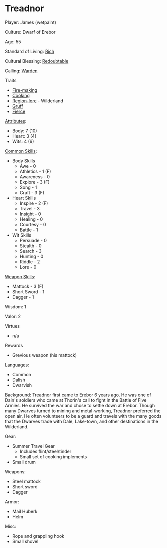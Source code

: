 # Treadnor

Player: James (wetpaint)

Culture: Dwarf of Erebor

Age: 55

Standard of Living: [Rich](../generation/standard-of-living.md)

Cultural Blessing:  [Redoubtable](../generation/cultural-blessing.md)

Calling: [Warden](../generation/callings.md)

Traits
* [Fire-making](../generation/specialities.md)
* [Cooking](../generation/specialities.md)
* [Region-lore](../generation/specialities.md) - Wilderland
* [Gruff](../generation/distinctive-features.md)
* [Fierce](../generation/distinctive-features.md)

[Attributes](../generation/background.md):
* Body:  7 (10)
* Heart: 3 (4)
* Wits:  4 (6)

[Common Skills](../generation/common-skill-list.md): 
* Body Skills
    * Awe - 0
    * Athletics - 1 (F)
    * Awareness - 0
    * Explore - 3 (F)
    * Song - 1
    * Craft - 3 (F)
* Heart Skills
    * Inspire - 2 (F)
    * Travel - 3
    * Insight - 0
    * Healing - 0
    * Courtesy - 0
    * Battle - 1
* Wit Skills
    * Persuade - 0
    * Stealth - 0
    * Search - 3
    * Hunting - 0
    * Riddle - 2
    * Lore - 0
 
[Weapon Skills](../generation/weapon-skill-list.md):
* Mattock - 3 (F)
* Short Sword - 1
* Dagger - 1

Wisdom: 1

Valor: 2

Virtues
* n/a

Rewards
* Grevious weapon (his mattock)

[Languages](../generation/languages.md):
* Common
* Dalish
* Dwarvish

Background: Treadnor first came to Erebor 6 years ago.  He was one of Dain's soldiers who came at Thorin's call to fight in the Battle of Five Armies.  He survived the war and chose to settle down at Erebor.  Though many Dwarves turned to mining and metal-working, Treadnor preferred the open air.  He often volunteers to be a guard and travels with the many goods that the Dwarves trade with Dale, Lake-town, and other destinations in the Wilderland.

Gear:
* Summer Travel Gear
    * Includes flint/steel/tinder
    * Small set of cooking implements
* Small drum

Weapons:
* Steel mattock
* Short sword
* Dagger

Armor:
* Mail Huberk
* Helm

Misc:
* Rope and grappling hook
* Small shovel

